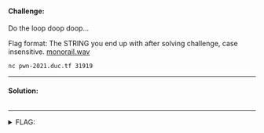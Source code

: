 #### Challenge:

Do the loop doop doop...

Flag format: The STRING you end up with after solving challenge, case insensitive. [monorail.wav](./monorail.wav ":ignore")

`nc pwn-2021.duc.tf 31919`

---

#### Solution:

```bash
```

---

<details><summary>FLAG:</summary>

```
ICOULDLISTENTOTHISONLOOPALLDAY
```

</details>
<br/>
